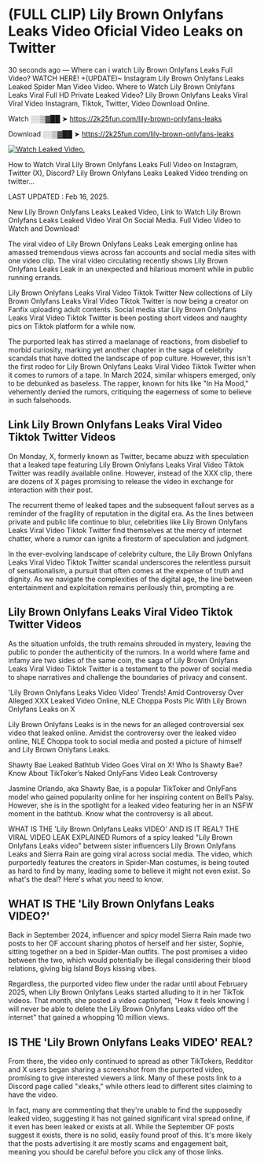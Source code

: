 # (FULL CLIP) Lily Brown Onlyfans Leaks Video Oficial Video Leaks on Twitter

30 seconds ago — Where can i watch Lily Brown Onlyfans Leaks Full Video? WATCH HERE! +(UPDATE)~ Instagram Lily Brown Onlyfans Leaks Leaked Spider Man Video Video. Where to Watch Lily Brown Onlyfans Leaks Viral Full HD Private Leaked Video? Lily Brown Onlyfans Leaks Viral Viral Video Instagram, Tiktok, Twitter, Video Download Online.

Watch ░░▒▓██ ➤ https://2k25fun.com/lily-brown-onlyfans-leaks

Download ░░▒▓██ ➤ https://2k25fun.com/lily-brown-onlyfans-leaks

[![Watch Leaked Video.](https://miro.medium.com/v2/resize:fit:828/format:webp/1*cilzJN44JGOrTw9NJCrNHA.gif "Watch Leaked Video")](https://2k25fun.com/lily-brown-onlyfans-leaks)

How to Watch Viral Lily Brown Onlyfans Leaks Full Video on Instagram, Twitter (X), Discord? Lily Brown Onlyfans Leaks Leaked Video trending on twitter...

LAST UPDATED : Feb 16, 2025.

New Lily Brown Onlyfans Leaks Leaked Video, Link to Watch Lily Brown Onlyfans Leaks Leaked Video Viral On Social Media. Full Video Video to Watch and Download!

The viral video of Lily Brown Onlyfans Leaks Leak emerging online has amassed tremendous views across fan accounts and social media sites with one video clip. The viral video circulating recently shows Lily Brown Onlyfans Leaks Leak in an unexpected and hilarious moment while in public running errands.

Lily Brown Onlyfans Leaks Viral Video Tiktok Twitter New collections of Lily Brown Onlyfans Leaks Viral Video Tiktok Twitter is now being a creator on Fanfix uploading adult contents. Social media star Lily Brown Onlyfans Leaks Viral Video Tiktok Twitter is been posting short videos and naughty pics on Tiktok platform for a while now.

The purported leak has stirred a maelanage of reactions, from disbelief to morbid curiosity, marking yet another chapter in the saga of celebrity scandals that have dotted the landscape of pop culture. However, this isn't the first rodeo for Lily Brown Onlyfans Leaks Viral Video Tiktok Twitter when it comes to rumors of a tape. In March 2024, similar whispers emerged, only to be debunked as baseless. The rapper, known for hits like "In Ha Mood," vehemently denied the rumors, critiquing the eagerness of some to believe in such falsehoods.

## Link Lily Brown Onlyfans Leaks Viral Video Tiktok Twitter Videos

On Monday, X, formerly known as Twitter, became abuzz with speculation that a leaked tape featuring Lily Brown Onlyfans Leaks Viral Video Tiktok Twitter was readily available online. However, instead of the XXX clip, there are dozens of X pages promising to release the video in exchange for interaction with their post.

The recurrent theme of leaked tapes and the subsequent fallout serves as a reminder of the fragility of reputation in the digital era. As the lines between private and public life continue to blur, celebrities like Lily Brown Onlyfans Leaks Viral Video Tiktok Twitter find themselves at the mercy of internet chatter, where a rumor can ignite a firestorm of speculation and judgment.

In the ever-evolving landscape of celebrity culture, the Lily Brown Onlyfans Leaks Viral Video Tiktok Twitter scandal underscores the relentless pursuit of sensationalism, a pursuit that often comes at the expense of truth and dignity. As we navigate the complexities of the digital age, the line between entertainment and exploitation remains perilously thin, prompting a re

##  Lily Brown Onlyfans Leaks Viral Video Tiktok Twitter Videos

As the situation unfolds, the truth remains shrouded in mystery, leaving the public to ponder the authenticity of the rumors. In a world where fame and infamy are two sides of the same coin, the saga of Lily Brown Onlyfans Leaks Viral Video Tiktok Twitter is a testament to the power of social media to shape narratives and challenge the boundaries of privacy and consent.

'Lily Brown Onlyfans Leaks Video Video' Trends! Amid Controversy Over Alleged XXX Leaked Video Online, NLE Choppa Posts Pic With Lily Brown Onlyfans Leaks on X

Lily Brown Onlyfans Leaks is in the news for an alleged controversial sex video that leaked online. Amidst the controversy over the leaked video online, NLE Choppa took to social media and posted a picture of himself and Lily Brown Onlyfans Leaks.

Shawty Bae Leaked Bathtub Video Goes Viral on X! Who Is Shawty Bae? Know About TikToker’s Naked OnlyFans Video Leak Controversy

Jasmine Orlando, aka Shawty Bae, is a popular TikToker and OnlyFans model who gained popularity online for her inspiring content on Bell’s Palsy. However, she is in the spotlight for a leaked video featuring her in an NSFW moment in the bathtub. Know what the controversy is all about.

WHAT IS THE 'Lily Brown Onlyfans Leaks VIDEO' AND IS IT REAL? THE VIRAL VIDEO LEAK EXPLAINED Rumors of a spicy leaked "Lily Brown Onlyfans Leaks video" between sister influencers Lily Brown Onlyfans Leaks and Sierra Rain are going viral across social media. The video, which purportedly features the creators in Spider-Man costumes, is being touted as hard to find by many, leading some to believe it might not even exist. So what's the deal? Here's what you need to know.

## WHAT IS THE 'Lily Brown Onlyfans Leaks VIDEO?'

Back in September 2024, influencer and spicy model Sierra Rain made two posts to her OF account sharing photos of herself and her sister, Sophie, sitting together on a bed in Spider-Man outfits. The post promises a video between the two, which would potentially be illegal considering their blood relations, giving big Island Boys kissing vibes.

Regardless, the purported video flew under the radar until about February 2025, when Lily Brown Onlyfans Leaks started alluding to it in her TikTok videos. That month, she posted a video captioned, "How it feels knowing I will never be able to delete the Lily Brown Onlyfans Leaks video off the internet" that gained a whopping 10 million views.

## IS THE 'Lily Brown Onlyfans Leaks VIDEO' REAL?

From there, the video only continued to spread as other TikTokers, Redditor and X users began sharing a screenshot from the purported video, promising to give interested viewers a link. Many of these posts link to a Discord page called "xleaks," while others lead to different sites claiming to have the video.

In fact, many are commenting that they're unable to find the supposedly leaked video, suggesting it has not gained significant viral spread online, if it even has been leaked or exists at all. While the September OF posts suggest it exists, there is no solid, easily found proof of this. It's more likely that the posts advertising it are mostly scams and engagement bait, meaning you should be careful before you click any of those links.